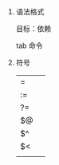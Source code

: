 1. 语法格式

   目标：依赖

   tab 命令

2. 符号

   |      |      |
   | ---- | ---- |
   | =    |      |
   | :=   |      |
   | ?=   |      |
   | $@   |      |
   | $^   |      |
   | $<   |      |
   |      |      |

   













